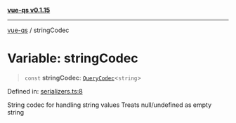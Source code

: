 [**vue-qs v0.1.15**](../README.md)

***

[vue-qs](../README.md) / stringCodec

# Variable: stringCodec

> `const` **stringCodec**: [`QueryCodec`](../type-aliases/QueryCodec.md)\<`string`\>

Defined in: [serializers.ts:8](https://github.com/iamsomraj/vue-qs/blob/c6723d94881f5a2550faa61b4e51be4507991c23/src/serializers.ts#L8)

String codec for handling string values
Treats null/undefined as empty string
